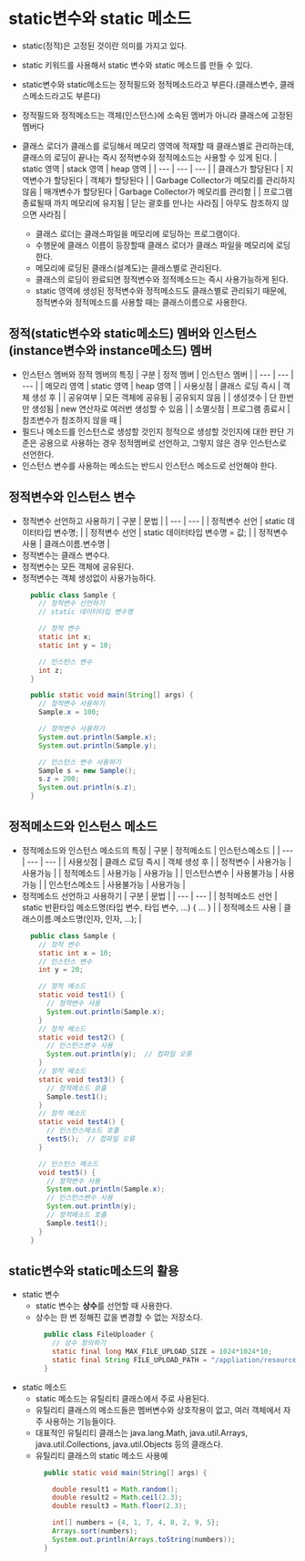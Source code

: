 # static변수와 static 메소드
- static(정적)은 고정된 것이란 의미를 가지고 있다.
- static 키워드를 사용해서 static 변수와 static 메소드를 만들 수 있다.
- static변수와 static메소드는 정적필드와 정적메소드라고 부른다.(클래스변수, 클래스메소드라고도 부른다)
- 정적필드와 정적메소드는 객체(인스턴스)에 소속된 멤버가 아니라 클래스에 고정된 멤버다
- 클래스 로더가 클래스를 로딩해서 메모리 영역에 적재할 때 클래스별로 관리하는데, 클래스의 로딩이 끝나는 즉시 정적변수와 정적메소드는 사용할 수 있게 된다.
  | static 영역 | stack 영역 | heap 영역 |
  | --- | --- | --- |
  | 클래스가 할당된다 | 지역변수가 할당된다 | 객체가 할당된다 |
  | Garbage Collector가 메모리를 관리하지 않음 | 매개변수가 할당된다 | Garbage Collector가 메모리를 관리함 |
  | 프로그램 종료될때 까지 메모리에 유지됨 | 닫는 괄호를 만나는 사라짐 | 아무도 참조하지 않으면 사라짐 |
  
  * 클래스 로더는 클래스파일을 메모리에 로딩하는 프로그램이다.
  * 수행문에 클래스 이름이 등장할때 클래스 로더가 클래스 파일을 메모리에 로딩한다.
  * 메모리에 로딩된 클래스(설계도)는 클래스별로 관리된다.
  * 클래스의 로딩이 완료되면 정적변수와 정적메소드는 즉시 사용가능하게 된다.
  * static 영역에 생성된 정적변수와 정적메소드도 클래스별로 관리되기 때문에, 정적변수와 정적메소드를 사용할 때는 클래스이름으로 사용한다. 
  
## 정적(static변수와 static메소드) 멤버와 인스턴스(instance변수와 instance메소드) 멤버
- 인스턴스 멤버와 정적 멤버의 특징
  | 구분 | 정적 멤버 | 인스턴스 멤버 |
  | --- | --- | --- |
  | 메모리 영역 | static 영역 | heap 영역 |
  | 사용싯점 | 클래스 로딩 즉시 | 객체 생성 후 |
  | 공유여부 | 모든 객체에 공유됨 | 공유되지 않음 |
  | 생성갯수 | 단 한번만 생성됨 | new 연산자로 여러번 생성할 수 있음 |
  | 소멸싯점 | 프로그램 종료시 | 참조변수가 참조하지 않을 때 |
- 필드나 메소드를 인스턴스로 생성할 것인지 정적으로 생성할 것인지에 대한 판단 기준은 공용으로 사용하는 경우 정적멤버로 선언하고, 그렇지 않은 경우 인스턴스로 선언한다.
- 인스턴스 변수를 사용하는 메소드는 반드시 인스턴스 메소드로 선언해야 한다.
  
## 정적변수와 인스턴스 변수
- 정적변수 선언하고 사용하기 
  | 구분 | 문법 |
  | --- | --- |
  | 정적변수 선언 | static 데이터타입 변수명; |
  | 정적변수 선언 | static 데이터타입 변수명 = 값; |
  | 정적변수 사용 | 클래스이름.변수명 |  
- 정적변수는 클래스 변수다.
- 정적변수는 모든 객체에 공유된다.
- 정적변수는 객체 생성없이 사용가능하다.
  ```java
    public class Sample {
      // 정적변수 선언하기
      // static 데이터타입 변수명

      // 정적 변수
      static int x;
      static int y = 10;

      // 인스턴스 변수
      int z;
    }
  ```
  ```java
    public static void main(String[] args) {
      // 정적변수 사용하기
      Sample.x = 100;

      // 정적변수 사용하기
      System.out.println(Sample.x);
      System.out.println(Sample.y);

      // 인스턴스 변수 사용하기
      Sample s = new Sample();
      s.z = 200;
      System.out.println(s.z);
    }
  ```
## 정적메소드와 인스턴스 메소드
- 정적메소드와 인스턴스 메소드의 특징
  | 구분 | 정적메소드 | 인스턴스메소드 |
  | --- | --- | --- |
  | 사용싯점 | 클래스 로딩 즉시 | 객체 생성 후 |
  | 정적변수 | 사용가능 | 사용가능 |
  | 정적메소드 | 사용가능 | 사용가능 |
  | 인스턴스변수 | 사용불가능 | 사용가능 |
  | 인스턴스메소드 | 사용불가능 | 사용가능 |
- 정적메소드 선언하고 사용하기
  | 구분 | 문법 |
  | --- | --- |
  | 정적메소드 선언 | static 반환타입 메소드명(타입 변수, 타입 변수, ...) { ... } |
  | 정적메소드 사용 | 클래스이름.메소드명(인자, 인자, ...); |
  ```java 
    public class Sample {
      // 정적 변수
      static int x = 10;
      // 인스턴스 변수
      int y = 20;

      // 정적 메소드
      static void test1() {
        // 정적변수 사용
        System.out.println(Sample.x);
      }
      // 정적 메소드
      static void test2() {
        // 인스턴스변수 사용
        System.out.println(y);  // 컴파일 오류
      }
      // 정적 메소드
      static void test3() {
        // 정적메소드 호출
        Sample.test1();
      }
      // 정적 메소드
      static void test4() {
        // 인스턴스메소드 호출
        test5();  // 컴파일 오류
      }

      // 인스턴스 메소드
      void test5() {
        // 정적변수 사용
        System.out.println(Sample.x);
        // 인스턴스변수 사용
        System.out.println(y);
        // 정적메소드 호출
        Sample.test1();
      }
    }
  ```
## static변수와 static메소드의 활용
- static 변수
  * static 변수는 **상수**를 선언할 때 사용한다.
  * 상수는 한 번 정해진 값을 변경할 수 없는 저장소다.
    ```java
      public class FileUploader {
        // 상수 정의하기
        static final long MAX_FILE_UPLOAD_SIZE = 1024*1024*10;
        static final String FILE_UPLOAD_PATH = "/appliation/resources/images"
      }
    ```
- static 메소드
  * static 메소드는 유틸리티 클래스에서 주로 사용된다.
  * 유틸리티 클래스의 메소드들은 멤버변수와 상호작용이 없고, 여러 객체에서 자주 사용하는 기능들이다.
  * 대표적인 유틸리티 클래스는 java.lang.Math, java.util.Arrays, java.util.Collections, java.util.Objects 등의 클래스다.
  * 유틸리티 클래스의 static 메소드 사용예
    ```java
      public static void main(String[] args) {

        double result1 = Math.random();
        double result2 = Math.ceil(2.3);
        double result3 = Math.floor(2.3);

        int[] numbers = {4, 1, 7, 4, 8, 2, 9, 5};
        Arrays.sort(numbers);
        System.out.println(Arrays.toString(numbers));
      }
    ```
   
